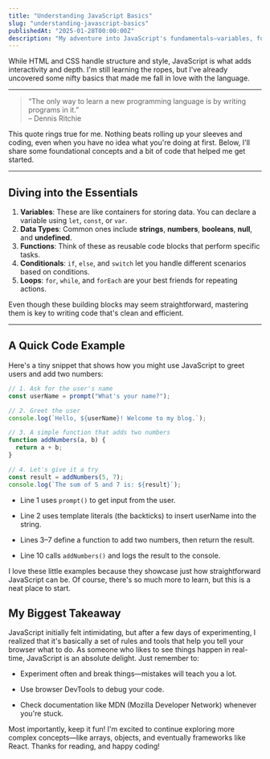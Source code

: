 ```yaml
---
title: "Understanding JavaScript Basics"
slug: "understanding-javascript-basics"
publishedAt: "2025-01-28T00:00:00Z"
description: "My adventure into JavaScript's fundamentals—variables, functions, loops, and more."
---
```


While HTML and CSS handle structure and style, JavaScript is what adds interactivity and depth. I'm still learning the ropes, but I've already uncovered some nifty basics that made me fall in love with the language.

---

> “The only way to learn a new programming language is by writing programs in it.”  
> – Dennis Ritchie

This quote rings true for me. Nothing beats rolling up your sleeves and coding, even when you have no idea what you're doing at first. Below, I'll share some foundational concepts and a bit of code that helped me get started.

---

## Diving into the Essentials

1. **Variables**: These are like containers for storing data. You can declare a variable using `let`, `const`, or `var`.
2. **Data Types**: Common ones include **strings**, **numbers**, **booleans**, **null**, and **undefined**.
3. **Functions**: Think of these as reusable code blocks that perform specific tasks.
4. **Conditionals**: `if`, `else`, and `switch` let you handle different scenarios based on conditions.
5. **Loops**: `for`, `while`, and `forEach` are your best friends for repeating actions.

Even though these building blocks may seem straightforward, mastering them is key to writing code that's clean and efficient.

---

## A Quick Code Example

Here's a tiny snippet that shows how you might use JavaScript to greet users and add two numbers:

```js
// 1. Ask for the user's name
const userName = prompt("What's your name?");

// 2. Greet the user
console.log(`Hello, ${userName}! Welcome to my blog.`);

// 3. A simple function that adds two numbers
function addNumbers(a, b) {
  return a + b;
}

// 4. Let's give it a try
const result = addNumbers(5, 7);
console.log(`The sum of 5 and 7 is: ${result}`);
```

- Line 1 uses `prompt()` to get input from the user.

- Line 2 uses template literals (the backticks) to insert userName into the string.

- Lines 3–7 define a function to add two numbers, then return the result.

- Line 10 calls `addNumbers()` and logs the result to the console.

I love these little examples because they showcase just how straightforward JavaScript can be. Of course, there's so much more to learn, but this is a neat place to start.

## My Biggest Takeaway

JavaScript initially felt intimidating, but after a few days of experimenting, I realized that it's basically a set of rules and tools that help you tell your browser what to do. As someone who likes to see things happen in real-time, JavaScript is an absolute delight. Just remember to:

- Experiment often and break things—mistakes will teach you a lot.

- Use browser DevTools to debug your code.

- Check documentation like MDN (Mozilla Developer Network) whenever you're stuck.

Most importantly, keep it fun! I'm excited to continue exploring more complex concepts—like arrays, objects, and eventually frameworks like React. Thanks for reading, and happy coding!
